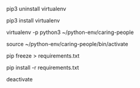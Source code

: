 pip3 uninstall virtualenv

pip3 install virtualenv

virtualenv -p python3 ~/python-env/caring-people

source ~/python-env/caring-people/bin/activate

pip freeze > requirements.txt

pip install -r requirements.txt

deactivate

